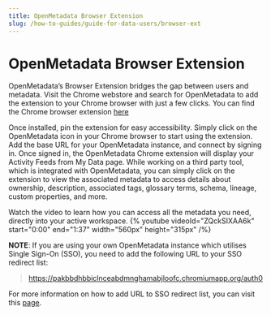 ```yaml
---
title: OpenMetadata Browser Extension
slug: /how-to-guides/guide-for-data-users/browser-ext
---
```


# OpenMetadata Browser Extension

OpenMetadata’s Browser Extension bridges the gap between users and metadata. Visit the Chrome webstore and search for OpenMetadata to add the extension to your Chrome browser with just a few clicks. You can find the Chrome browser extension [here](https://chromewebstore.google.com/detail/openmetadata/pakbbdhbbiclnceabdmnghamabjloofc?hl=en&authuser=0&pli=1)

Once installed, pin the extension for easy accessibility. Simply click on the OpenMetadata icon in your Chrome browser to start using the extension. Add the base URL for your OpenMetadata instance, and connect by signing in. Once signed in, the OpenMetadata Chrome extension will display your Activity Feeds from My Data page. While working on a third party tool, which is integrated with OpenMetadata, you can simply click on the extension to view the associated metadata to access details about ownership, description, associated tags, glossary terms, schema, lineage, custom properties, and more.

Watch the video to learn how you can access all the metadata you need, directly into your active workspace.
{% youtube videoId="ZQckSIXAA6k" start="0:00" end="1:37" width="560px" height="315px" /%}

**NOTE**: If you are using your own OpenMetadata instance which utilises Single Sign-On (SSO), you need to add the following URL to your SSO redirect list:

> https://pakbbdhbbiclnceabdmnghamabjloofc.chromiumapp.org/auth0

For more information on how to add URL to SSO redirect list, you can visit this [page](/deployment/security).
